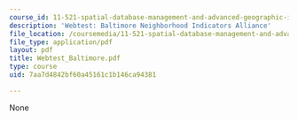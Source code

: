 ```yaml
---
course_id: 11-521-spatial-database-management-and-advanced-geographic-information-systems-spring-2003
description: 'Webtest: Baltimore Neighborhood Indicators Alliance'
file_location: /coursemedia/11-521-spatial-database-management-and-advanced-geographic-information-systems-spring-2003/7aa7d4842bf60a45161c1b146ca94381_Webtest_Baltimore.pdf
file_type: application/pdf
layout: pdf
title: Webtest_Baltimore.pdf
type: course
uid: 7aa7d4842bf60a45161c1b146ca94381

---
```

None